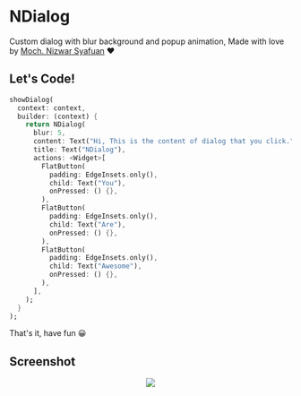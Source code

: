 # NDialog 
Custom dialog with blur background and popup animation, Made with love by [Moch. Nizwar Syafuan](https://fb.com/nizwar.richardo) ❤

## Let's Code!

``` dart
showDialog(
  context: context,
  builder: (context) {
    return NDialog(
      blur: 5,
      content: Text("Hi, This is the content of dialog that you click."),
      title: Text("NDialog"),
      actions: <Widget>[
        FlatButton(
          padding: EdgeInsets.only(),
          child: Text("You"),
          onPressed: () {},
        ),
        FlatButton(
          padding: EdgeInsets.only(),
          child: Text("Are"),
          onPressed: () {},
        ),
        FlatButton(
          padding: EdgeInsets.only(),
          child: Text("Awesome"),
          onPressed: () {},
        ),
      ],
    );
  }
);
```
That's it, have fun 😀

## Screenshot
<p align="center">
  <a href="https://1.bp.blogspot.com/-x9i-ZikgprA/XZRHrF1AP5I/AAAAAAAAGyc/ZqqSsHN-_aUOscsTUqn8-I3V6OwBWJDBwCLcBGAsYHQ/s320/Screenshot_20191002_134440%255B1%255D.jpg"> <img src="https://1.bp.blogspot.com/-x9i-ZikgprA/XZRHrF1AP5I/AAAAAAAAGyc/ZqqSsHN-_aUOscsTUqn8-I3V6OwBWJDBwCLcBGAsYHQ/s200/Screenshot_20191002_134440%255B1%255D.jpg"/></a>  
</p>  

